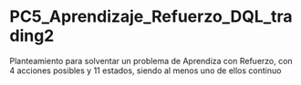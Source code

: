 # PC5_Aprendizaje_Refuerzo_DQL_trading2
Planteamiento para solventar un problema de Aprendiza con Refuerzo, con 4 acciones posibles y 11 estados, siendo al menos uno de ellos continuo
